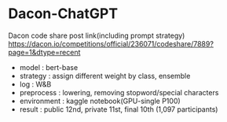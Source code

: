 # Dacon-ChatGPT

Dacon code share post link(including prompt strategy)  
https://dacon.io/competitions/official/236071/codeshare/7889?page=1&dtype=recent

- model : bert-base
- strategy : assign different weight by class, ensemble
- log : W&B
- preprocess : lowering, removing stopword/special characters
- environment : kaggle notebook(GPU-single P100)
- result : public 12nd, private 11st, final 10th (1,097 participants)

